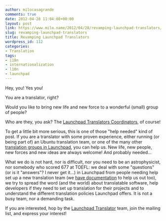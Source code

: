 ```yaml
---
author: milocasagrande
comments: true
date: 2012-04-28 11:04:08+00:00
layout: post
link: https://www.milo.name/2012/04/28/revamping-launchpad-translators/
slug: revamping-launchpad-translators
title: Revamping Launchpad Translators
wordpress_id: 112
categories:
- Translation
tags:
- i18n
- internationalization
- l10n
- launchpad
---
```


Hey, you! Yes you!

You are a translator, right?

Would you like to bring new life and new force to a wonderful (small) group of people?

Who are they, you ask? The [Launchpad Translators Coordinators](https://launchpad.net/~launchpad-translations-coordinators), of course!

To get a little bit more serious, this is one of those "help needed" kind of post. If you are a translator with some proven experience, either running (or being part of) an Ubuntu translation team, or one of the many other [translation groups in Launchpad](https://translations.launchpad.net/+groups), you can help us. New life, new people, new forces and new ideas are always welcome! And probably needed...

What we do is not hard, nor is difficult, nor you need to be an astrophysicist, nor somebody who scored 677 at TOEFL: we deal with some "questions" (or is it "answers"? I never get it...) in Launchpad from people needing help set up a new translation team (we [have documentation](https://help.launchpad.net/Translations/LaunchpadTranslators) to help us out too), we try to spread the word (and the world) about translatable software, help developers if they need to set up translation for their projects and to understand the different translation policies Launchpad offers. It is not a busy team, nor a demanding task.

If you are interested, hop by the [Launchpad Translator](https://launchpad.net/~launchpad-translators) team, join the mailing list, and express your interest!
